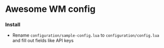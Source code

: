# Awesome WM config

### Install
- Rename `configuration/sample-config.lua` to `configuration/config.lua` and fill out fields like API keys
